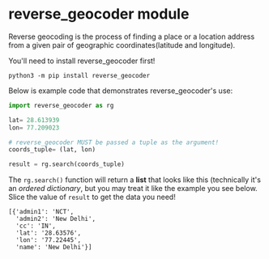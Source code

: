 # reverse_geocoder module

Reverse geocoding is the process of finding a place or a location address from a given pair of geographic coordinates(latitude and longitude).

You'll need to install reverse_geocoder first!

`python3 -m pip install reverse_geocoder`

Below is example code that demonstrates reverse_geocoder's use:

```python
import reverse_geocoder as rg

lat= 28.613939
lon= 77.209023

# reverse_geocoder MUST be passed a tuple as the argument!
coords_tuple= (lat, lon)

result = rg.search(coords_tuple)
```

The `rg.search()` function will return a **list** that looks like this (technically it's an *ordered dictionary*, but you may treat it like the example you see below. Slice the value of `result` to get the data you need!

```
[{'admin1': 'NCT',
  'admin2': 'New Delhi',
  'cc': 'IN',
  'lat': '28.63576',
  'lon': '77.22445',
  'name': 'New Delhi'}]
```
